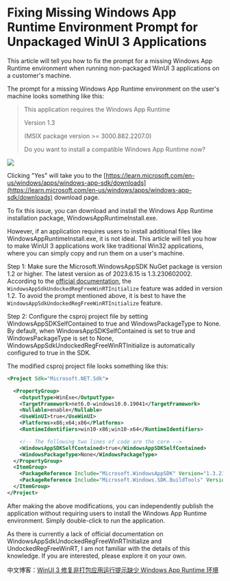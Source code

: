 # Fixing Missing Windows App Runtime Environment Prompt for Unpackaged WinUI 3 Applications

This article will tell you how to fix the prompt for a missing Windows App Runtime environment when running non-packaged WinUI 3 applications on a customer's machine.

<!--more-->
<!-- CreateTime:2023/6/16 8:34:27 -->

<!-- 发布 -->
<!-- 博客 -->

The prompt for a missing Windows App Runtime environment on the user's machine looks something like this:

> This application requires the Windows App Runtime
>
> Version 1.3
>
> (MSIX package version >= 3000.882.2207.0)
>
> Do you want to install a compatible Windows App Runtime now?

<!-- ![](image/WinUI 3 修复非打包应用运行提示缺少 Windows App Runtime 环境/WinUI 3 修复非打包应用运行提示缺少 Windows App Runtime 环境0.png) -->
![](http://cdn.lindexi.site/lindexi%2F20236151933384613.jpg)

Clicking "Yes" will take you to the [https://learn.microsoft.com/en-us/windows/apps/windows-app-sdk/downloads](https://learn.microsoft.com/en-us/windows/apps/windows-app-sdk/downloads) download page.

To fix this issue, you can download and install the Windows App Runtime installation package, WindowsAppRuntimeInstall.exe.

However, if an application requires users to install additional files like WindowsAppRuntimeInstall.exe, it is not ideal. This article will tell you how to make WinUI 3 applications work like traditional Win32 applications, where you can simply copy and run them on a user's machine.

Step 1: Make sure the Microsoft.WindowsAppSDK NuGet package is version 1.2 or higher. The latest version as of 2023.6.15 is 1.3.230602002. According to the [official documentation](https://learn.microsoft.com/en-us/windows/apps/package-and-deploy/self-contained-deploy/deploy-self-contained-apps), the `WindowsAppSdkUndockedRegFreeWinRTInitialize` feature was added in version 1.2. To avoid the prompt mentioned above, it is best to have the `WindowsAppSdkUndockedRegFreeWinRTInitialize` feature.

Step 2: Configure the csproj project file by setting WindowsAppSDKSelfContained to true and WindowsPackageType to None. By default, when WindowsAppSDKSelfContained is set to true and WindowsPackageType is set to None, WindowsAppSdkUndockedRegFreeWinRTInitialize is automatically configured to true in the SDK.

The modified csproj project file looks something like this:

```xml
<Project Sdk="Microsoft.NET.Sdk">

  <PropertyGroup>
    <OutputType>WinExe</OutputType>
    <TargetFramework>net6.0-windows10.0.19041</TargetFramework>
    <Nullable>enable</Nullable>
    <UseWinUI>true</UseWinUI>
    <Platforms>x86;x64;x86</Platforms>
    <RuntimeIdentifiers>win10-x86;win10-x64</RuntimeIdentifiers>

    <!-- The following two lines of code are the core -->
    <WindowsAppSDKSelfContained>true</WindowsAppSDKSelfContained>
    <WindowsPackageType>None</WindowsPackageType>
  </PropertyGroup>
  <ItemGroup>
    <PackageReference Include="Microsoft.WindowsAppSDK" Version="1.3.230602002" />
    <PackageReference Include="Microsoft.Windows.SDK.BuildTools" Version="10.0.22621.756" />
  </ItemGroup>
</Project>
```

After making the above modifications, you can independently publish the application without requiring users to install the Windows App Runtime environment. Simply double-click to run the application.

As there is currently a lack of official documentation on WindowsAppSdkUndockedRegFreeWinRTInitialize and UndockedRegFreeWinRT, I am not familiar with the details of this knowledge. If you are interested, please explore it on your own.

中文博客：[WinUI 3 修复非打包应用运行提示缺少 Windows App Runtime 环境](https://blog.lindexi.com/post/WinUI-3-%E4%BF%AE%E5%A4%8D%E9%9D%9E%E6%89%93%E5%8C%85%E5%BA%94%E7%94%A8%E8%BF%90%E8%A1%8C%E6%8F%90%E7%A4%BA%E7%BC%BA%E5%B0%91-Windows-App-Runtime-%E7%8E%AF%E5%A2%83.html )